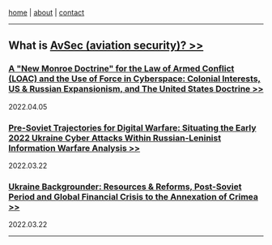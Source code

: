 
<a href="https://disesdi.github.io/" target="_blank" rel="noopener noreferrer">home</a> \| 
<a href="https://cx7.dev/research/security.html" target="_blank" rel="noopener noreferrer">about</a> \| 
<a href="https://cx7.dev/research/policy.html" target="_blank" rel="noopener noreferrer">contact</a> 

-----
What is [AvSec (aviation security)? >>](https://cx7.dev/research/by_date.html)
-----

### [A "New Monroe Doctrine" for the Law of Armed Conflict (LOAC) and the Use of Force in Cyberspace: Colonial Interests, US & Russian Expansionism, and The United States Doctrine >>](https://cx7.dev/papers/2_New_Monroe_Doctrine_Cox.html) 

2022.04.05


### [Pre-Soviet Trajectories for Digital Warfare: Situating the Early 2022 Ukraine Cyber Attacks Within Russian-Leninist Information Warfare Analysis >>](https://cx7.dev/papers/1_PreSoviet_IW_Cox.html) 

2022.03.22


### [Ukraine Backgrounder: Resources & Reforms, Post-Soviet Period and Global Financial Crisis to the Annexation of Crimea >>](https://cx7.dev/backgrounders/1_Ukraine_Cox.html) 

2022.03.22

-------

